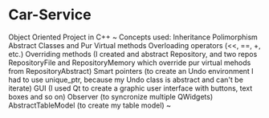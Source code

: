 # Car-Service
Object Oriented Project in C++
~
Concepts used:
Inheritance
Polimorphism
Abstract Classes and Pur Virtual methods
Overloading operators (<<, ==, +, etc.)
Overriding methods (I created and abstract Repository, and two repos RepositoryFile and RepositoryMemory which override pur virtual mehods from RepositoryAbstract)
Smart pointers (to create an Undo environment I had to use unique_ptr, because my Undo class is abstract and can't be iterate)
GUI (I used Qt to create a graphic user interface with buttons, text boxes and so on)
Observer (to syncronize multiple QWidgets)
AbstractTableModel (to create my table model)
~

